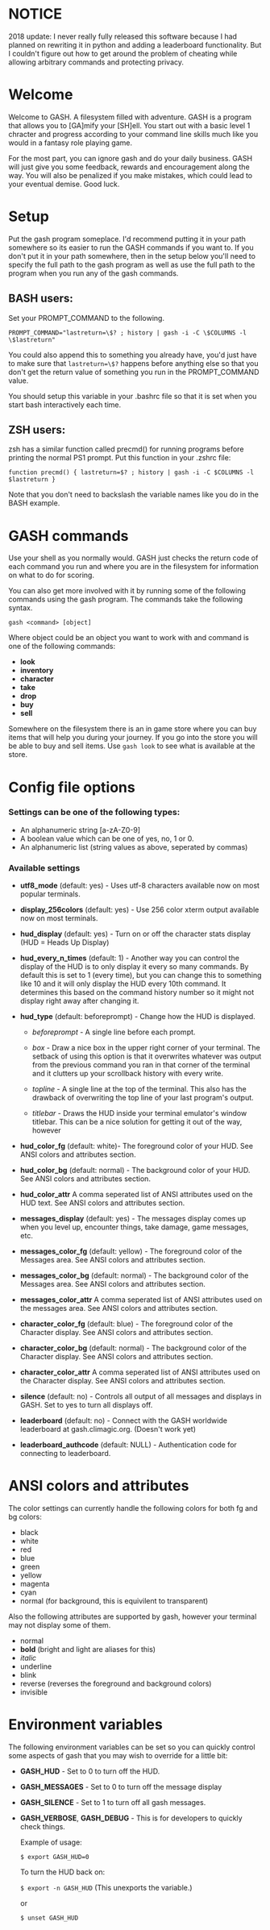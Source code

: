 
NOTICE
======
2018 update: I never really fully released this software because I had planned on rewriting it in python and adding a leaderboard functionality. But I couldn't figure out how to get around the problem of cheating while allowing arbitrary commands and protecting privacy.


Welcome
=======

Welcome to GASH. A filesystem filled with adventure.  GASH is a program that
allows you to [GA]mify your [SH]ell. You start out with a basic level 1 chracter
and progress according to your command line skills much like you would
in a fantasy role playing game.

For the most part, you can ignore gash and do your daily business. GASH will
just give you some feedback, rewards and encouragement along the way. You will
also be penalized if you make mistakes, which could lead to your eventual
demise.  Good luck.

Setup
=====

Put the gash program someplace.  I'd recommend putting it in your path
somewhere so its easier to run the GASH commands if you want to. If you don't
put it in your path somewhere, then in the setup below you'll need to specify
the full path to the gash program as well as use the full path to the program
when you run any of the gash commands.


BASH users:
-----------

  Set your PROMPT_COMMAND to the following.

  `PROMPT_COMMAND="lastreturn=\$? ; history | gash -i -C \$COLUMNS -l \$lastreturn"`

  You could also append this to something you already have, you'd just have to
  make sure that `lastreturn=\$?` happens before anything else so that you don't
  get the return value of something you run in the PROMPT_COMMAND value.

  You should setup this variable in your .bashrc file so that it is set when
  you start bash interactively each time.

ZSH users:
----------

  zsh has a similar function called precmd() for running programs before
  printing the normal PS1 prompt. Put this function in your .zshrc file:

  `function precmd() { lastreturn=$? ; history | gash -i -C $COLUMNS -l $lastreturn }`

  Note that you don't need to backslash the variable names like you do in the
  BASH example.
   

GASH commands
=============

Use your shell as you normally would. GASH just checks the return code
of each command you run and where you are in the filesystem for information
on what to do for scoring.

You can also get more involved with it by running some of the following commands
using the gash program. The commands take the following syntax.

  `gash <command> [object]`

  Where object could be an object you want to work with and command is one of
the following commands:

* __look__
* __inventory__
* __character__
* __take__
* __drop__
* __buy__
* __sell__

 Somewhere on the filesystem there is an in game store where you can buy
items that will help you during your journey. If you go into the store
you will be able to buy and sell items. Use `gash look` to see what
is available at the store.

Config file options
===================

### Settings can be one of the following types:
 * An alphanumeric string [a-zA-Z0-9]
 * A boolean value which can be one of yes, no, 1 or 0.
 * An alphanumeric list (string values as above, seperated by commas)

### Available settings

* __utf8_mode__ (default: yes) - Uses utf-8 characters available now on most popular terminals.

* __display_256colors__ (default: yes) - Use 256 color xterm output available now on most terminals.

* __hud_display__ (default: yes) - Turn on or off the character stats display (HUD = Heads Up Display)

* __hud_every_n_times__ (default: 1) - Another way you can control the display
           of the HUD is to only display it every so many commands. By
           default this is set to 1 (every time), but you can change this
           to something like 10 and it will only display the HUD every
           10th command. It determines this based on the command history
           number so it might not display right away after changing it.

* __hud_type__ (default: beforeprompt) - Change how the HUD is displayed.

    * _beforeprompt_ - A single line before each prompt.

    * _box_ - Draw a nice box in the upper right corner of your terminal.
          The setback of using this option is that it overwrites whatever
          was output from the previous command you ran in that corner
          of the terminal and it clutters up your scrollback history with
          every write.

    * _topline_ - A single line at the top of the terminal. This also
              has the drawback of overwriting the top line of your last 
              program's output.

    * _titlebar_ - Draws the HUD inside your terminal emulator's window titlebar.
               This can be a nice solution for getting it out of the way, however

* __hud_color_fg__ (default: white)- The foreground color of your HUD. See ANSI colors and attributes section.
* __hud_color_bg__ (default: normal) - The background color of your HUD. See ANSI colors and attributes section.
* __hud_color_attr__  A comma seperated list of ANSI attributes used on the HUD text. See ANSI colors and attributes section.

* __messages_display__ (default: yes) - The messages display comes up when you level up, encounter things, take damage, game messages, etc.
* __messages_color_fg__ (default: yellow) - The foreground color of the Messages area. See ANSI colors and attributes section.
* __messages_color_bg__ (default: normal) - The background color of the Messages area. See ANSI colors and attributes section.
* __messages_color_attr__  A comma seperated list of ANSI attributes used on the messages area. See ANSI colors and attributes section.

* __character_color_fg__ (default: blue) - The foreground color of the Character display. See ANSI colors and attributes section.
* __character_color_bg__ (default: normal) - The background color of the Character display. See ANSI colors and attributes section.
* __character_color_attr__  A comma seperated list of ANSI attributes used on the Character display. See ANSI colors and attributes section.

* __silence__ (default: no) - Controls all output of all messages and displays in GASH. Set to yes to turn all displays off.

* __leaderboard__ (default: no) - Connect with the GASH worldwide leaderboard at gash.climagic.org. (Doesn't work yet)
* __leaderboard_authcode__ (default: NULL) - Authentication code for connecting to leaderboard.


ANSI colors and attributes
==========================

The color settings can currently handle the following colors
for both fg and bg colors:

* black
* white
* red
* blue
* green
* yellow
* magenta
* cyan
* normal (for background, this is equivilent to transparent)

Also the following attributes are supported by gash, however your
terminal may not display some of them.

* normal
* __bold__  (bright and light are aliases for this)
* _italic_
* underline
* blink
* reverse (reverses the foreground and background colors)
* invisible 


Environment variables
=====================

The following environment variables can be set so you can quickly control some
aspects of gash that you may wish to override for a little bit:

* __GASH_HUD__ - Set to 0 to turn off the HUD. 
* __GASH_MESSAGES__ - Set to 0 to turn off the message display
* __GASH_SILENCE__ - Set to 1 to turn off all gash messages.
* __GASH_VERBOSE__, __GASH_DEBUG__ - This is for developers to quickly check things.

  Example of usage:

    `$ export GASH_HUD=0`

  To turn the HUD back on:

    `$ export -n GASH_HUD`  (This unexports the variable.)

    or 

    `$ unset GASH_HUD`


